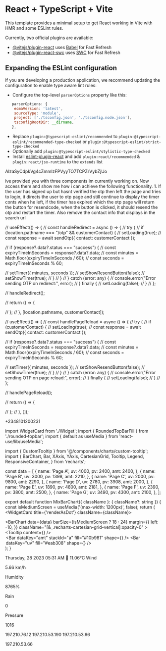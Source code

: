 # React + TypeScript + Vite

This template provides a minimal setup to get React working in Vite with HMR and some ESLint rules.

Currently, two official plugins are available:

- [@vitejs/plugin-react](https://github.com/vitejs/vite-plugin-react/blob/main/packages/plugin-react/README.md) uses [Babel](https://babeljs.io/) for Fast Refresh
- [@vitejs/plugin-react-swc](https://github.com/vitejs/vite-plugin-react-swc) uses [SWC](https://swc.rs/) for Fast Refresh

## Expanding the ESLint configuration

If you are developing a production application, we recommend updating the configuration to enable type aware lint rules:

- Configure the top-level `parserOptions` property like this:

```js
   parserOptions: {
    ecmaVersion: 'latest',
    sourceType: 'module',
    project: ['./tsconfig.json', './tsconfig.node.json'],
    tsconfigRootDir: __dirname,
   },
```

- Replace `plugin:@typescript-eslint/recommended` to `plugin:@typescript-eslint/recommended-type-checked` or `plugin:@typescript-eslint/strict-type-checked`
- Optionally add `plugin:@typescript-eslint/stylistic-type-checked`
- Install [eslint-plugin-react](https://github.com/jsx-eslint/eslint-plugin-react) and add `plugin:react/recommended` & `plugin:react/jsx-runtime` to the `extends` list


AIzaSyCdpkVg4cZmmIzFPVyyTO7TCPZrVybZjUo

ive provided you with three components im currently working on. Now access them and  show me how i can achieve the following functionality. 1. If the user has signed up but hasnt verified the otp then left the page and tries to login, it directs the user to otp page and still continue to display the timer conts when he left, if the timer has expired which the otp page will return the button for resendcode, when the button is clicked, it should resend the otp and restart the timer. Also remove the contact info that displays in the search url







  // useEffect(() => {
  //   const handleRedirect = async () => {
  //     try {
  //       if (location.pathname === "/otp" && customerContact) {
  //         setLoading(true);
  //         const response = await sendOtp({ contact: customerContact });

  //         if (response?.data?.status === "success") {
  //           const expiryTimeInSeconds = response?.data?.data;
  //           const minutes = Math.floor(expiryTimeInSeconds / 60);
  //           const seconds = expiryTimeInSeconds % 60;

  //           setTimer({ minutes, seconds });
  //           setShowResendButton(false);
  //           setShowTimer(true);
  //         }
  //       }
  //     } catch (error: any) {
  //       console.error("Error sending OTP on redirect:", error);
  //     } finally {
  //       setLoading(false);
  //     }
  //   };

  //   handleRedirect(); 

  //   return () => {
      
  //   };
  // }, [location.pathname, customerContact]); 

  // useEffect(() => {
  //   const handlePageReload = async () => {
  //     try {
  //       if (customerContact) {
  //         setLoading(true);
  //         const response = await sendOtp({ contact: customerContact });

  //         if (response?.data?.status === "success") {
  //           const expiryTimeInSeconds = response?.data?.data;
  //           const minutes = Math.floor(expiryTimeInSeconds / 60);
  //           const seconds = expiryTimeInSeconds % 60;

  //           setTimer({ minutes, seconds });
  //           setShowResendButton(false);
  //           setShowTimer(true);
  //         }
  //       }
  //     } catch (error: any) {
  //       console.error("Error sending OTP on page reload:", error);
  //     } finally {
  //       setLoading(false);
  //     }
  //   };

  //   handlePageReload(); 

  //   return () => {
      
  //   };
  // }, []); 






  +2348101200231









  
import WidgetCard from './Widget';
import { RoundedTopBarFill } from './rounded-topbar';
import { default as useMedia } from 'react-use/lib/useMedia';

import { CustomTooltip } from '@/components/charts/custom-tooltip';
import {
    BarChart,
    Bar,
    XAxis,
    YAxis,
    CartesianGrid,
    Tooltip,
    Legend,
    ResponsiveContainer,
  } from 'recharts';



  const data = [
    {
      name: 'Page A',
      uv: 4000,
      pv: 2400,
      amt: 2400,
    },
    {
      name: 'Page B',
      uv: 3000,
      pv: 1398,
      amt: 2210,
    },
    {
      name: 'Page C',
      uv: 2000,
      pv: 9800,
      amt: 2290,
    },
    {
      name: 'Page D',
      uv: 2780,
      pv: 3908,
      amt: 2000,
    },
    {
      name: 'Page E',
      uv: 1890,
      pv: 4800,
      amt: 2181,
    },
    {
      name: 'Page F',
      uv: 2390,
      pv: 3800,
      amt: 2500,
    },
    {
      name: 'Page G',
      uv: 3490,
      pv: 4300,
      amt: 2100,
    },
  ];
  
  export default function MixBarChart({ className }: { className?: string }) {
    const isMediumScreen = useMedia('(max-width: 1200px)', false);
    return (
      <WidgetCard title={'renderAsDot'} className={className}>
        <div className="mt-5 aspect-[1060/660] w-full lg:mt-7">
          <ResponsiveContainer width="100%" height="100%">
            <BarChart
              data={data}
              barSize={isMediumScreen ? 18 : 24}
              margin={{
                left: -10,
              }}
              className="[&_.recharts-cartesian-grid-vertical]:opacity-0"
            >
              <CartesianGrid strokeDasharray="3 3" />
              <XAxis tickLine={false} dataKey="name" />
              <YAxis tickLine={false} />
              <Tooltip content={<CustomTooltip />} />
              <Legend />
              <Bar dataKey="pv" stackId="a" fill="#1B9C5C" />
              <Bar
                dataKey="amt"
                stackId="a"
                fill="#10b981"
                shape={<RoundedTopBarFill />}
              />
              <Bar dataKey="uv" fill="#eab308" shape={<RoundedTopBarFill />} />
            </BarChart>
          </ResponsiveContainer>
        </div>
      </WidgetCard>
    );
  }

  Thursday, 28 2023
05:31 AM
🌙 11.06°C
Wind

5.66 km/h

Humidity

8765%

Rain

0

Pressure

1016

197.210.76.12
 197.210.53.190
 197.210.53.66


197.210.53.66

  
  
  
  
  
  